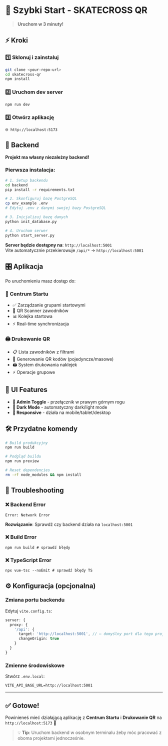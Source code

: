 # 🚀 Szybki Start - SKATECROSS QR

> **Uruchom w 3 minuty!** 

## ⚡ Kroki

### 1️⃣ Sklonuj i zainstaluj
```bash
git clone <your-repo-url>
cd skatecross-qr
npm install
```

### 2️⃣ Uruchom dev server
```bash
npm run dev
```

### 3️⃣ Otwórz aplikację
```
🌐 http://localhost:5173
```

## 🔗 Backend

**Projekt ma własny niezależny backend!** 

### Pierwsza instalacja:
```bash
# 1. Setup backendu
cd backend
pip install -r requirements.txt

# 2. Skonfiguruj bazę PostgreSQL
cp env_example .env
# Edytuj .env z danymi swojej bazy PostgreSQL

# 3. Inicjalizuj bazę danych
python init_database.py

# 4. Uruchom serwer
python start_server.py
```

**Server będzie dostępny na**: `http://localhost:5001`  
Vite automatycznie przekierowuje `/api/*` → `http://localhost:5001`

## 🎛️ Aplikacja

Po uruchomieniu masz dostęp do:

### 🏁 **Centrum Startu**
- ✅ Zarządzanie grupami startowymi
- 📱 QR Scanner zawodników  
- 📊 Kolejka startowa
- ⚡ Real-time synchronizacja

### 🖨️ **Drukowanie QR**
- 📋 Lista zawodników z filtrami
- 🔲 Generowanie QR kodów (pojedyncze/masowe)
- 🖨️ System drukowania naklejek
- ⚡ Operacje grupowe

## 🌙 UI Features

- **🔧 Admin Toggle** - przełącznik w prawym górnym rogu
- **🌙 Dark Mode** - automatyczny dark/light mode
- **📱 Responsive** - działa na mobile/tablet/desktop

## 🛠️ Przydatne komendy

```bash
# Build produkcyjny
npm run build

# Podgląd buildu  
npm run preview

# Reset dependencies
rm -rf node_modules && npm install
```

## 🔧 Troubleshooting

### ❌ Backend Error
```
Error: Network Error
```
**Rozwiązanie**: Sprawdź czy backend działa na `localhost:5001`

### ❌ Build Error
```
npm run build # sprawdź błędy
```

### ❌ TypeScript Error
```
npx vue-tsc --noEmit # sprawdź błędy TS
```

## ⚙️ Konfiguracja (opcjonalna)

### Zmiana portu backendu
Edytuj `vite.config.ts`:
```typescript
server: {
  proxy: {
    '/api': {
      target: 'http://localhost:5001', // ← domyślny port dla tego projektu
      changeOrigin: true
    }
  }
}
```

### Zmienne środowiskowe
Stwórz `.env.local`:
```env
VITE_API_BASE_URL=http://localhost:5001
```

---

## ✅ **Gotowe!**

Powinieneś mieć działającą aplikację z **Centrum Startu** i **Drukowanie QR** na `http://localhost:5173` 🎉

> 💡 **Tip**: Uruchom backend w osobnym terminalu żeby móc pracować z oboma projektami jednocześnie. 